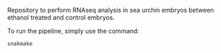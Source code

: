 Repository to perform RNAseq analysis in sea urchin embryos between ethanol treated and control embryos.

To run the pipeline, simply use the command:

```bash
snakmake
```
